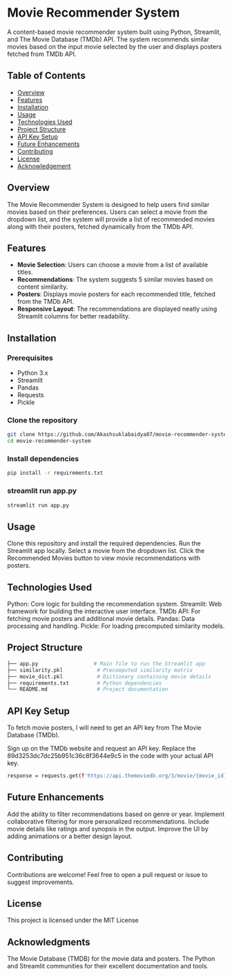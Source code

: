# Movie Recommender System

A content-based movie recommender system built using Python, Streamlit, and The Movie Database (TMDb) API. The system recommends similar movies based on the input movie selected by the user and displays posters fetched from TMDb API.

## Table of Contents
- [Overview](#overview)
- [Features](#features)
- [Installation](#installation)
- [Usage](#usage)
- [Technologies Used](#technologies-used)
- [Project Structure](#project-structure)
- [API Key Setup](#api-key-setup)
- [Future Enhancements](#future-enhancements)
- [Contributing](#contributing)
- [License](#license)
- [Acknowledgement](#Acknowledgement)

## Overview
The Movie Recommender System is designed to help users find similar movies based on their preferences. Users can select a movie from the dropdown list, and the system will provide a list of recommended movies along with their posters, fetched dynamically from the TMDb API.

## Features
- **Movie Selection**: Users can choose a movie from a list of available titles.
- **Recommendations**: The system suggests 5 similar movies based on content similarity.
- **Posters**: Displays movie posters for each recommended title, fetched from the TMDb API.
- **Responsive Layout**: The recommendations are displayed neatly using Streamlit columns for better readability.

## Installation

### Prerequisites
- Python 3.x
- Streamlit
- Pandas
- Requests
- Pickle

### Clone the repository
```bash
git clone https://github.com/Akashsuklabaidya07/movie-recommender-system.git
cd movie-recommender-system
```

### Install dependencies
```bash
pip install -r requirements.txt
```

### streamlit run app.py
```bash
streamlit run app.py
```

## Usage
Clone this repository and install the required dependencies.
Run the Streamlit app locally.
Select a movie from the dropdown list.
Click the Recommended Movies button to view movie recommendations with posters.

## Technologies Used
Python: Core logic for building the recommendation system.
Streamlit: Web framework for building the interactive user interface.
TMDb API: For fetching movie posters and additional movie details.
Pandas: Data processing and handling.
Pickle: For loading precomputed similarity models.

## Project Structure
```bash
├── app.py                  # Main file to run the Streamlit app
├── similarity.pkl           # Precomputed similarity matrix
├── movie_dict.pkl           # Dictionary containing movie details
├── requirements.txt         # Python dependencies
└── README.md                # Project documentation
```
## API Key Setup
To fetch movie posters, I will need to get an API key from The Movie Database (TMDb).

Sign up on the TMDb website and request an API key.
Replace the 89d3253dc7dc25b951c36c8f3644e9c5 in the code with your actual API key.
```bash
response = requests.get(f'https://api.themoviedb.org/3/movie/{movie_id}?api_key=89d3253dc7dc25b951c36c8f3644e9c5&language=en-US')
```
## Future Enhancements
Add the ability to filter recommendations based on genre or year.
Implement collaborative filtering for more personalized recommendations.
Include movie details like ratings and synopsis in the output.
Improve the UI by adding animations or a better design layout.

## Contributing
Contributions are welcome! Feel free to open a pull request or issue to suggest improvements.

## License
This project is licensed under the MIT License 

## Acknowledgments
The Movie Database (TMDB) for the movie data and posters.
The Python and Streamlit communities for their excellent documentation and tools.





